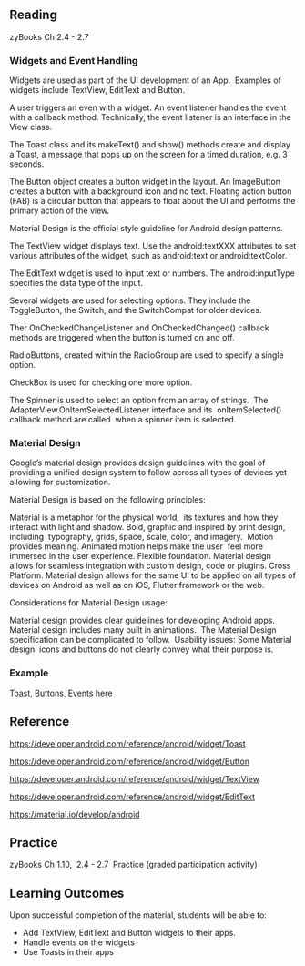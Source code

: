 ## Reading

zyBooks Ch 2.4 - 2.7

### Widgets and Event Handling

Widgets are used as part of the UI development of an App.  Examples of widgets include TextView, EditText and Button.

A user triggers an even with a widget. An event listener handles the event with a callback method. Technically, the event listener is an interface in the View class.

The Toast class and its makeText() and show() methods create and display a Toast, a message that pops up on the screen for a timed duration, e.g. 3 seconds.

The Button object creates a button widget in the layout. An ImageButton creates a button with a background icon and no text. Floating action button (FAB) is a circular button that appears to float about the UI and performs the primary action of the view.

Material Design is the official style guideline for Android design patterns.

The TextView widget displays text. Use the android:textXXX attributes to set various attributes of the widget, such as android:text or android:textColor.

The EditText widget is used to input text or numbers. The android:inputType specifies the data type of the input.

Several widgets are used for selecting options. They include the ToggleButton, the Switch, and the SwitchCompat for older devices.

Ther OnCheckedChangeListener and OnCheckedChanged() callback methods are triggered when the button is turned on and off.

RadioButtons, created within the RadioGroup are used to specify a single option.

CheckBox is used for checking one more option.

The Spinner is used to select an option from an array of strings.  The AdapterView.OnItemSelectedListener interface and its  onItemSelected() callback method are called  when a spinner item is selected.

### Material Design

Google’s material design provides design guidelines with the goal of  providing a unified design system to follow across all types of devices yet  allowing for customization.

Material Design is based on the following principles:

Material is a metaphor for the physical world,  its textures and how they interact with light and shadow.
Bold, graphic and inspired by print design, including  typography, grids, space, scale, color, and imagery. 
Motion provides meaning. Animated motion helps make the user  feel more immersed in the user experience.
Flexible foundation. Material design allows for seamless integration with custom design, code or plugins.
Cross Platform. Material design allows for the same UI to be applied on all types of devices on Android as well as on iOS, Flutter framework or the web.

Considerations for Material Design usage:

Material design provides clear guidelines for developing Android apps.
Material design includes many built in animations. 
The Material Design specification can be complicated to follow. 
Usability issues: Some Material design  icons and buttons do not clearly convey what their purpose is.  

### Example 
Toast, Buttons, Events [here](https://docs.google.com/document/d/1Ru-rkq7o42yp1iEag67OflSTcsgT8EOUDLoDhSDjVUY/edit?usp=sharing)

## Reference

https://developer.android.com/reference/android/widget/Toast

https://developer.android.com/reference/android/widget/Button

https://developer.android.com/reference/android/widget/TextView

https://developer.android.com/reference/android/widget/EditText

https://material.io/develop/android


## Practice

zyBooks Ch 1.10,  2.4 - 2.7  Practice (graded participation activity)

## Learning Outcomes
Upon successful completion of the material, students will be able to:

* Add TextView, EditText and Button widgets to their apps.
* Handle events on the widgets
* Use Toasts in their apps

